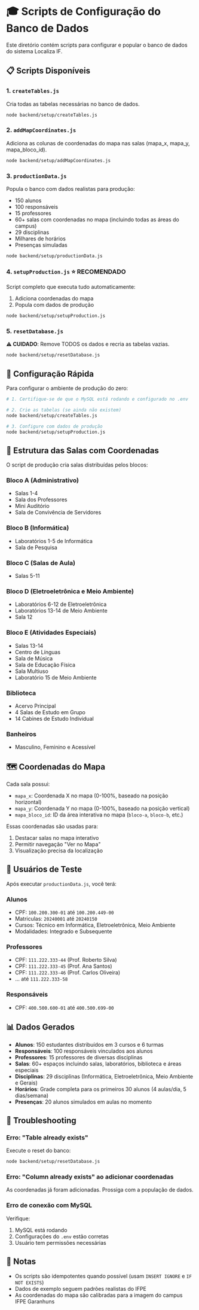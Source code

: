 # 🎓 Scripts de Configuração do Banco de Dados

Este diretório contém scripts para configurar e popular o banco de dados do sistema Localiza IF.

## 📋 Scripts Disponíveis

### 1. `createTables.js`
Cria todas as tabelas necessárias no banco de dados.

```bash
node backend/setup/createTables.js
```

### 2. `addMapCoordinates.js`
Adiciona as colunas de coordenadas do mapa nas salas (mapa_x, mapa_y, mapa_bloco_id).

```bash
node backend/setup/addMapCoordinates.js
```

### 3. `productionData.js`
Popula o banco com dados realistas para produção:
- 150 alunos
- 100 responsáveis  
- 15 professores
- 60+ salas com coordenadas no mapa (incluindo todas as áreas do campus)
- 29 disciplinas
- Milhares de horários
- Presenças simuladas

```bash
node backend/setup/productionData.js
```

### 4. `setupProduction.js` ⭐ **RECOMENDADO**
Script completo que executa tudo automaticamente:
1. Adiciona coordenadas do mapa
2. Popula com dados de produção

```bash
node backend/setup/setupProduction.js
```

### 5. `resetDatabase.js`
**⚠️ CUIDADO**: Remove TODOS os dados e recria as tabelas vazias.

```bash
node backend/setup/resetDatabase.js
```

## 🚀 Configuração Rápida

Para configurar o ambiente de produção do zero:

```bash
# 1. Certifique-se de que o MySQL está rodando e configurado no .env

# 2. Crie as tabelas (se ainda não existem)
node backend/setup/createTables.js

# 3. Configure com dados de produção
node backend/setup/setupProduction.js
```

## 📍 Estrutura das Salas com Coordenadas

O script de produção cria salas distribuídas pelos blocos:

### Bloco A (Administrativo)
- Salas 1-4
- Sala dos Professores
- Mini Auditório
- Sala de Convivência de Servidores

### Bloco B (Informática)
- Laboratórios 1-5 de Informática
- Sala de Pesquisa

### Bloco C (Salas de Aula)
- Salas 5-11

### Bloco D (Eletroeletrônica e Meio Ambiente)
- Laboratórios 6-12 de Eletroeletrônica
- Laboratórios 13-14 de Meio Ambiente
- Sala 12

### Bloco E (Atividades Especiais)
- Salas 13-14
- Centro de Línguas
- Sala de Música
- Sala de Educação Física
- Sala Multiuso
- Laboratório 15 de Meio Ambiente

### Biblioteca
- Acervo Principal
- 4 Salas de Estudo em Grupo
- 14 Cabines de Estudo Individual

### Banheiros
- Masculino, Feminino e Acessível

## 🗺️ Coordenadas do Mapa

Cada sala possui:
- `mapa_x`: Coordenada X no mapa (0-100%, baseado na posição horizontal)
- `mapa_y`: Coordenada Y no mapa (0-100%, baseado na posição vertical)  
- `mapa_bloco_id`: ID da área interativa no mapa (`bloco-a`, `bloco-b`, etc.)

Essas coordenadas são usadas para:
1. Destacar salas no mapa interativo
2. Permitir navegação "Ver no Mapa"
3. Visualização precisa da localização

## 👥 Usuários de Teste

Após executar `productionData.js`, você terá:

### Alunos
- CPF: `100.200.300-01` até `100.200.449-00`
- Matriculas: `20240001` até `20240150`
- Cursos: Técnico em Informática, Eletroeletrônica, Meio Ambiente
- Modalidades: Integrado e Subsequente

### Professores
- CPF: `111.222.333-44` (Prof. Roberto Silva)
- CPF: `111.222.333-45` (Prof. Ana Santos)
- CPF: `111.222.333-46` (Prof. Carlos Oliveira)
- ... até `111.222.333-58`

### Responsáveis
- CPF: `400.500.600-01` até `400.500.699-00`

## 📊 Dados Gerados

- **Alunos**: 150 estudantes distribuídos em 3 cursos e 6 turmas
- **Responsáveis**: 100 responsáveis vinculados aos alunos
- **Professores**: 15 professores de diversas disciplinas
- **Salas**: 60+ espaços incluindo salas, laboratórios, biblioteca e áreas especiais
- **Disciplinas**: 29 disciplinas (Informática, Eletroeletrônica, Meio Ambiente e Gerais)
- **Horários**: Grade completa para os primeiros 30 alunos (4 aulas/dia, 5 dias/semana)
- **Presenças**: 20 alunos simulados em aulas no momento

## 🔧 Troubleshooting

### Erro: "Table already exists"
Execute o reset do banco:
```bash
node backend/setup/resetDatabase.js
```

### Erro: "Column already exists" ao adicionar coordenadas
As coordenadas já foram adicionadas. Prossiga com a população de dados.

### Erro de conexão com MySQL
Verifique:
1. MySQL está rodando
2. Configurações do `.env` estão corretas
3. Usuário tem permissões necessárias

## 📝 Notas

- Os scripts são idempotentes quando possível (usam `INSERT IGNORE` e `IF NOT EXISTS`)
- Dados de exemplo seguem padrões realistas do IFPE
- As coordenadas do mapa são calibradas para a imagem do campus IFPE Garanhuns
